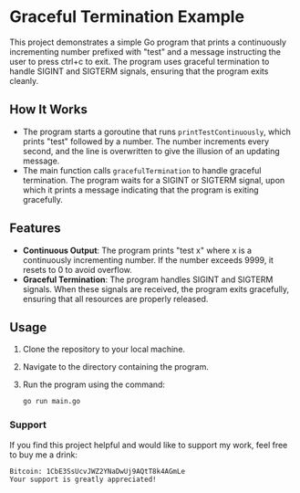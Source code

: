 # Graceful Termination Example

This project demonstrates a simple Go program that prints a continuously incrementing number prefixed with "test" and a message instructing the user to press ctrl+c to exit. The program uses graceful termination to handle SIGINT and SIGTERM signals, ensuring that the program exits cleanly.

## How It Works

- The program starts a goroutine that runs `printTestContinuously`, which prints "test" followed by a number. The number increments every second, and the line is overwritten to give the illusion of an updating message.
- The main function calls `gracefulTermination` to handle graceful termination. The program waits for a SIGINT or SIGTERM signal, upon which it prints a message indicating that the program is exiting gracefully.

## Features

- **Continuous Output**: The program prints "test x" where x is a continuously incrementing number. If the number exceeds 9999, it resets to 0 to avoid overflow.
- **Graceful Termination**: The program handles SIGINT and SIGTERM signals. When these signals are received, the program exits gracefully, ensuring that all resources are properly released.

## Usage

1. Clone the repository to your local machine.
2. Navigate to the directory containing the program.
3. Run the program using the command:

   ```bash
   go run main.go

### Support
If you find this project helpful and would like to support my work, feel free to buy me a drink:

```bash
Bitcoin: 1CbE3SsUcvJWZ2YNaDwUj9AQtT8k4AGmLe
Your support is greatly appreciated!
